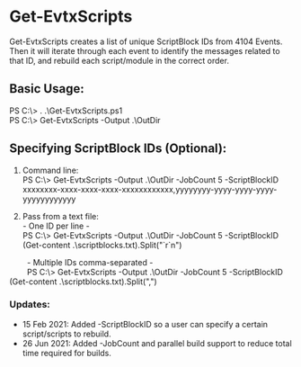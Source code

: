 # Get-EvtxScripts

Get-EvtxScripts creates a list of unique ScriptBlock IDs from 4104 Events. Then it will iterate through each event to identify the messages related to that ID, 
and rebuild each script/module in the correct order.

## Basic Usage:  
PS C:\\> . .\Get-EvtxScripts.ps1  
PS C:\\> Get-EvtxScripts -Output .\OutDir  


## Specifying ScriptBlock IDs (Optional):  
1. Command line:  
PS C:\\> Get-EvtxScripts -Output .\OutDir -JobCount 5 -ScriptBlockID xxxxxxxx-xxxx-xxxx-xxxx-xxxxxxxxxxxx,yyyyyyyy-yyyy-yyyy-yyyy-yyyyyyyyyyyy  
  
2. Pass from a text file:  
 \- One ID per line \-  
PS C:\\> Get-EvtxScripts -Output .\OutDir -JobCount 5 -ScriptBlockID (Get-content .\scriptblocks.txt).Split("\`r\`n")  

 &nbsp;&nbsp;&nbsp;&nbsp;&nbsp;&nbsp;&nbsp;&nbsp;\- Multiple IDs comma-separated \-  
&nbsp;&nbsp;&nbsp;&nbsp;&nbsp;&nbsp;&nbsp;&nbsp;PS C:\\> Get-EvtxScripts -Output .\OutDir -JobCount 5 -ScriptBlockID (Get-content .\scriptblocks.txt).Split(",")  



### Updates:  
- 15 Feb 2021: Added -ScriptBlockID so a user can specify a certain script/scripts to rebuild.
- 26 Jun 2021: Added -JobCount and parallel build support to reduce total time required for builds.  
